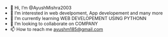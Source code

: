 - 👋 Hi, I’m @AyushMishra2003
- 👀 I’m interested in web develpoment, App developement and many more 
- 🌱 I’m currently learning WEB DEVELOPEMENT USING PYTHONN
- 💞️ I’m looking to collaborate on COMPANY
- 📫 How to reach me ayushm185@gmail.com


<!---
AyushMishra2003/AyushMishra2003 is a ✨ special ✨ repository because its `README.md` (this file) appears on your GitHub profile.
You can click the Preview link to take a look at your changes.
--->
